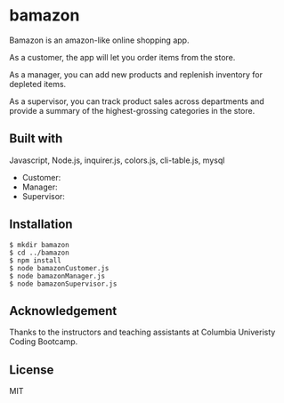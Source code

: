 # bamazon

Bamazon is an amazon-like online shopping app.

As a customer, the app will let you order items from the store. 

As a manager, you can add new products and replenish inventory for depleted items. 

As a supervisor, you can track product sales across departments and provide 
a summary of the highest-grossing categories in the store.

## Built with 
Javascript, Node.js, inquirer.js, colors.js, cli-table.js, mysql

- Customer: 
- Manager: 
- Supervisor: 

## Installation

```
$ mkdir bamazon
$ cd ../bamazon
$ npm install
$ node bamazonCustomer.js
$ node bamazonManager.js
$ node bamazonSupervisor.js
```

## Acknowledgement
Thanks to the instructors and teaching assistants at Columbia Univeristy Coding Bootcamp.

## License
MIT


